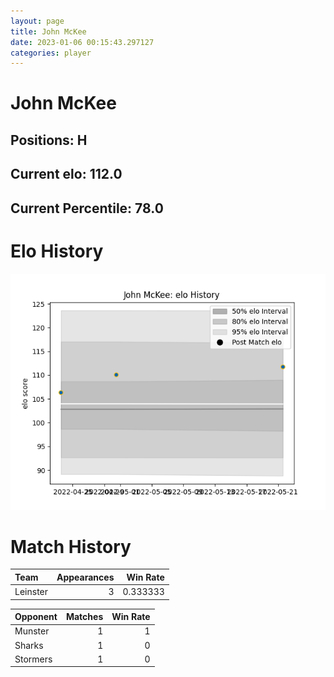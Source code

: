 ```yaml
---  
layout: page  
title: John McKee  
date: 2023-01-06 00:15:43.297127  
categories: player  
---
```

# John McKee

## Positions: H

## Current elo: 112.0

## Current Percentile: 78.0

# Elo History


![elo history](history_JohnMcKee.png)
# Match History


| Team     |   Appearances |   Win Rate |
|:---------|--------------:|-----------:|
| Leinster |             3 |   0.333333 |

| Opponent   |   Matches |   Win Rate |
|:-----------|----------:|-----------:|
| Munster    |         1 |          1 |
| Sharks     |         1 |          0 |
| Stormers   |         1 |          0 |